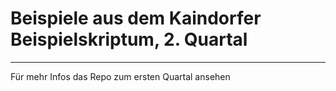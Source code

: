 # Beispiele aus dem Kaindorfer Beispielskriptum, 2. Quartal
---

Für mehr Infos das Repo zum ersten Quartal ansehen
